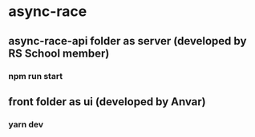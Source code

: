 # async-race
## async-race-api folder as server (developed by RS School member)
### npm run start
## front folder as ui (developed by Anvar)
### yarn dev